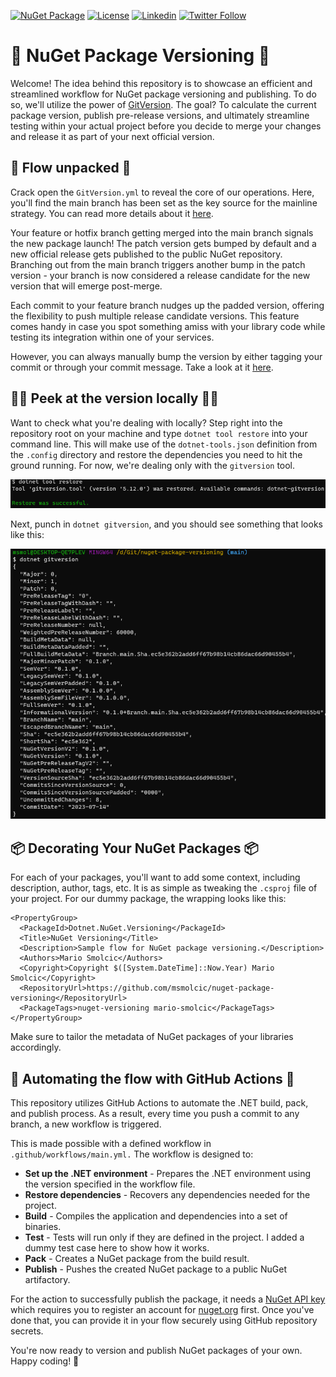 [![NuGet Package](https://img.shields.io/nuget/v/Dotnet.NuGet.Versioning.svg)](https://www.nuget.org/packages/Dotnet.NuGet.Versioning/)
[![License](https://img.shields.io/badge/license-MIT-green)](https://github.com/YourGithubUsername/YourRepositoryName/blob/main/LICENSE)
[![Linkedin](https://img.shields.io/badge/-LinkedIn-blue?style=flat-square&logo=Linkedin&logoColor=white&link=https://www.linkedin.com/in/yourusername)](https://www.linkedin.com/in/msmolcic/)
[![Twitter Follow](https://img.shields.io/twitter/follow/MarioSmolcic?style=social)](https://twitter.com/MarioSmolcic)


# 🚀 NuGet Package Versioning 🚀
Welcome! The idea behind this repository is to showcase an efficient and streamlined workflow for NuGet package versioning and publishing. To do so, we'll utilize the power of [GitVersion](https://gitversion.net/docs/learn/how-it-works). The goal? To calculate the current package version, publish pre-release versions, and ultimately streamline testing within your actual project before you decide to merge your changes and release it as part of your next official version.

## 🚄 Flow unpacked 🚄
Crack open the `GitVersion.yml` to reveal the core of our operations. Here, you'll find the main branch has been set as the key source for the mainline strategy. You can read more details about it [here](https://gitversion.net/docs/reference/modes/mainline).

Your feature or hotfix branch getting merged into the main branch signals the new package launch! The patch version gets bumped by default and a new official release gets published to the public NuGet repository. Branching out from the main branch triggers another bump in the patch version - your branch is now considered a release candidate for the new version that will emerge post-merge.

Each commit to your feature branch nudges up the padded version, offering the flexibility to push multiple release candidate versions. This feature comes handy in case you spot something amiss with your library code while testing its integration within one of your services.

However, you can always manually bump the version by either tagging your commit or through your commit message. Take a look at it [here](https://gitversion.net/docs/reference/version-increments).

## 🕵️‍♂️ Peek at the version locally 🕵️‍♂️
Want to check what you're dealing with locally? Step right into the repository root on your machine and type `dotnet tool restore` into your command line. This will make use of the `dotnet-tools.json` definition from the `.config` directory and restore the dependencies you need to hit the ground running. For now, we're dealing only with the `gitversion` tool.

<img src="docs/img/dotnet-tool-restore.png" alt="dotnet tool restore" title="Restoring dotnet tools" />

Next, punch in `dotnet gitversion`, and you should see something that looks like this:

<img src="docs/img/dotnet-gitversion.png" alt="dotnet gitversion" title="Showcasing dotnet gitversion" />

## 📦 Decorating Your NuGet Packages 📦
For each of your packages, you'll want to add some context, including description, author, tags, etc. It is as simple as tweaking the `.csproj` file of your project. For our dummy package, the wrapping looks like this:

```
<PropertyGroup>
  <PackageId>Dotnet.NuGet.Versioning</PackageId>
  <Title>NuGet Versioning</Title>
  <Description>Sample flow for NuGet package versioning.</Description>
  <Authors>Mario Smolcic</Authors>
  <Copyright>Copyright $([System.DateTime]::Now.Year) Mario Smolcic</Copyright>
  <RepositoryUrl>https://github.com/msmolcic/nuget-package-versioning</RepositoryUrl>
  <PackageTags>nuget-versioning mario-smolcic</PackageTags>
</PropertyGroup>
```

Make sure to tailor the metadata of NuGet packages of your libraries accordingly.

## 🤖 Automating the flow with GitHub Actions 🤖
This repository utilizes GitHub Actions to automate the .NET build, pack, and publish process. As a result, every time you push a commit to any branch, a new workflow is triggered.

This is made possible with a defined workflow in `.github/workflows/main.yml.` The workflow is designed to:

* <b>Set up the .NET environment</b> - Prepares the .NET environment using the version specified in the workflow file.
* <b>Restore dependencies</b> - Recovers any dependencies needed for the project.
* <b>Build</b> - Compiles the application and dependencies into a set of binaries.
* <b>Test</b> - Tests will run only if they are defined in the project. I added a dummy test case here to show how it works.
* <b>Pack</b> - Creates a NuGet package from the build result.
* <b>Publish</b> - Pushes the created NuGet package to a public NuGet artifactory.

For the action to successfully publish the package, it needs a [NuGet API key](https://www.nuget.org/account/apikeys) which requires you to register an account for [nuget.org](https://www.nuget.org/) first. Once you've done that, you can provide it in your flow securely using GitHub repository secrets.

You're now ready to version and publish NuGet packages of your own. Happy coding! 🚀